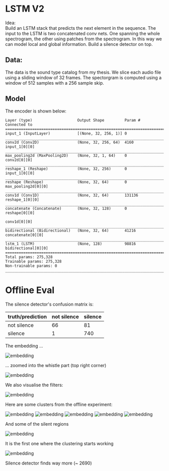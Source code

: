 # LSTM V2

Idea:  
 Build an LSTM stack that predicts the next element in the sequence.
 The input to the LSTM is two concatenated conv nets. One spanning
 the whole spectrogram, the other using patches from the spectrogram.
 In this way we can model local and global information.
 Build a silence detector on top. 

## Data:
The data is the sound type catalog from my thesis. We slice each
audio file using a sliding window of 32 frames. The spectorgram is
computed using a window of 512 samples with a 256 sample skip.

## Model
The encoder is shown below:

```
Layer (type)                    Output Shape         Param #     Connected to                     
==================================================================================================
input_1 (InputLayer)            [(None, 32, 256, 1)] 0                                            
__________________________________________________________________________________________________
conv2d (Conv2D)                 (None, 32, 256, 64)  4160        input_1[0][0]                    
__________________________________________________________________________________________________
max_pooling2d (MaxPooling2D)    (None, 32, 1, 64)    0           conv2d[0][0]                     
__________________________________________________________________________________________________
reshape_1 (Reshape)             (None, 32, 256)      0           input_1[0][0]                    
__________________________________________________________________________________________________
reshape (Reshape)               (None, 32, 64)       0           max_pooling2d[0][0]              
__________________________________________________________________________________________________
conv1d (Conv1D)                 (None, 32, 64)       131136      reshape_1[0][0]                  
__________________________________________________________________________________________________
concatenate (Concatenate)       (None, 32, 128)      0           reshape[0][0]                    
                                                                 conv1d[0][0]                     
__________________________________________________________________________________________________
bidirectional (Bidirectional)   (None, 32, 64)       41216       concatenate[0][0]                
__________________________________________________________________________________________________
lstm_1 (LSTM)                   (None, 128)          98816       bidirectional[0][0]              
==================================================================================================
Total params: 275,328
Trainable params: 275,328
Non-trainable params: 0
__________________________________________________________________________________________________
```

# Offline Eval

The silence detector's confusion matrix is:

|truth/prediction|not silence|silence|
|:---|:---|:---|
|not silence|66|81|
|silence|1|740|

The embedding ... 

![embedding](images/embedding.png)

... zoomed into the whistle part (top right corner)

![embedding](images/embedding_zoomed.png)

We also visualise the filters:

![embedding](images/filters.png)

Here are some clusters from the offline experiment:

![embedding](images/0.png)
![embedding](images/1.png)
![embedding](images/2.png)
![embedding](images/3.png)
![embedding](images/4.png)

And some of the silent regions

![embedding](images/silence_extractor.png)

It is the first one where the clustering starts working

![embedding](images/clusters_1.png)

Silence detector finds way more (~ 2690)
